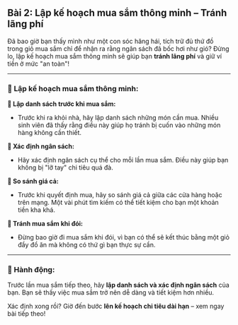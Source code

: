 ## Bài 2: Lập kế hoạch mua sắm thông minh – Tránh lãng phí  

Đã bao giờ bạn thấy mình như một con sóc hăng hái, tích trữ đủ thứ đồ trong giỏ mua sắm chỉ để nhận ra rằng ngân sách đã bốc hơi như gió? Đừng lo, lập kế hoạch mua sắm thông minh sẽ giúp bạn **tránh lãng phí** và giữ ví tiền ở mức "an toàn"!  

---

### 📌 Lập kế hoạch mua sắm thông minh:  

**🔹 Lập danh sách trước khi mua sắm:**
- Trước khi ra khỏi nhà, hãy lập danh sách những món cần mua. Nhiều sinh viên đã thấy rằng điều này giúp họ tránh bị cuốn vào những món hàng không cần thiết.  

**🔹 Xác định ngân sách:**
- Hãy xác định ngân sách cụ thể cho mỗi lần mua sắm. Điều này giúp bạn không bị "lỡ tay" chi tiêu quá đà.  

**🔹 So sánh giá cả:**
- Trước khi quyết định mua, hãy so sánh giá cả giữa các cửa hàng hoặc trên mạng. Một vài phút tìm kiếm có thể tiết kiệm cho bạn một khoản tiền kha khá.  

**🔹 Tránh mua sắm khi đói:**
- Đừng bao giờ đi mua sắm khi đói, vì bạn có thể sẽ kết thúc bằng một giỏ đầy đồ ăn mà không có thứ gì bạn thực sự cần.  

---

### 🚀 Hành động:  

Trước lần mua sắm tiếp theo, hãy **lập danh sách và xác định ngân sách** của bạn. Bạn sẽ thấy việc mua sắm trở nên dễ dàng và tiết kiệm hơn nhiều.  

Xác định xong rồi? Giờ đến bước **lên kế hoạch chi tiêu dài hạn** – xem ngay bài tiếp theo!  